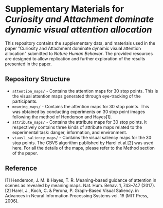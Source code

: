 # Supplementary Materials for *Curiosity and Attachment dominate dynamic visual attention allocation*

This repository contains the supplementary data, and materials used in the paper "Curiosity and Attachment dominate dynamic visual attention allocation" submitted to *Nature Human Behavior*. The provided resources are designed to allow replication and further exploration of the results presented in the paper.

## Repository Structure

- `attention_maps/` - Contains the attention maps for 30 stop points. This is the visual attention maps generated through eye-tracking of the participants.
- `meaning_maps/` - Contains the attention maps for 30 stop points. This was obtained by conducting experiments on 30 stop point images following the method of Henderson and Hayes[1]. 
- `attribute_maps/` - Contains the attribute maps for 30 stop points. It respectively contains three kinds of attribute maps related to the experimental task: danger, information, and environment.
- `viausl_saliency_maps/` - Contains the visual saliency maps for the 30 stop points. The GBVS algorithm published by Harel et al.[2] was used here.
For all the details of the maps, please refer to the Method section of the paper.

## Reference
[1] Henderson, J. M. & Hayes, T. R. Meaning-based guidance of attention in scenes as revealed by meaning maps. Nat. Hum. Behav. 1, 743–747 (2017).
[2] Harel, J., Koch, C. & Perona, P. Graph-Based Visual Saliency. in Advances in Neural Information Processing Systems vol. 19 (MIT Press, 2006).


